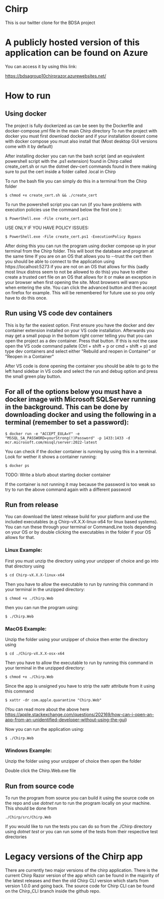 # Chirp
This is our twitter clone for the BDSA project

# A publicly hosted version of this application can be found on Azure
You can access it by using this link:  

https://bdsagroup10chirprazor.azurewebsites.net/  

# How to run
## Using docker
The project is fully dockerized as can be seen by the Dockerfile and docker-compose.yml file in the main Chirp directory
To run the project with docker you must first download docker and if your installation doesnt come with docker compose you must also install that (Most desktop GUI versions come with it by default)  

After installing docker you can run the bash script (and an equivalent powershell script with the .ps1 extension) found in Chirp called create_cert.sh or run the dotnet dev-cert commands found in there making sure to put the cert inside a folder called .local in Chirp  

To run the bash file you can simply do this in a terminal from the Chirp folder  

```
$ chmod +x create_cert.sh && ./create_cert
```

To run the powershell script you can run (if you have problems with execution policies use the command below the first one ):  

```
$ PowerShell.exe -File create_cert.ps1
``` 

USE ONLY IF YOU HAVE POLICY ISSUES:  

```
$ PowerShell.exe -File create_cert.ps1 -ExecutionPolicy Bypass
```

After doing this you can run the program using docker compose up in your terminal from the Chirp folder. This will boot the database and program at the same time
If you are on an OS that allows you to --trust the cert then you should be able to connect to the application using https://localhost:5273 if you are not on an OS that allows for this (sadly most linux distros seem to not be allowed to do this) you have to either create a trusted cert file on an OS that allows for it or make an exception in your browser when first opening the site. Most browsers will warn you when entering the site. You can click the advanced button and then accept on firefox for example. This will be remembered for future use so you only have to do this once.  


## Run using VS code dev containers
This is by far the easiest option. First ensure you have the docker and dev container extension installed on your VS code installation. Afterwards you may get a small popup in the bottom right corner telling you that you can open the project as a dev container. Press that button. If this is not the case open the VS code command pallete (Ctrl + shift + p or cmd + shift + p) and type dev containers and select either "Rebuild and reopen in Container" or "Reopen in a Container"  

After VS code is done opening the container you should be able to go to the left hand sidebar in VS code and select the run and debug option and press the small green play button.  

## For all of the options below you must have a docker image with Microsoft SQLServer running in the background. This can be done by downloading docker and using the following in a terminal (remember to set a password):
```
$ docker run -e "ACCEPT_EULA=Y" -e "MSSQL_SA_PASSWORD=yourStrong(!)Password" -p 1433:1433 -d mcr.microsoft.com/mssql/server:2022-latest
```

You can check if the docker container is running by using this in a terminal. Look for wether it shows a container running:

```
$ docker ps
```

TODO: Write a blurb about starting docker container

If the container is not running it may because the password is too weak so try to run the above command again with a different password

## Run from release
You can download the latest release build for your platform and use the included executables (e.g Chirp-vX.X.X-linux-x64 for linux based systems). You can run these through your terminal or CommandLine tools depending on your OS or by double clicking the executables in the folder if your OS allows for that.

### Linux Example:
First you must unzip the directory using your unzipper of choice and go into that directory using  

```
$ cd Chirp-vX.X.X-linux-x64
```

Then you have to allow the executable to run by running this command in your terminal in the unzipped directory:  

```
$ chmod +x ./Chirp.Web
```

then you can run the program using:  

```
$ ./Chirp.Web
```

### MacOS Example:
Unzip the folder using your unzipper of choice then enter the directory using  

```
$ cd ./Chirp-vX.X.X-osx-x64
```

Then you have to allow the executable to run by running this command in your terminal in the unzipped directory:  

```
$ chmod +x ./Chirp.Web
``` 

Since the app is unsigned you have to strip the xattr attribute from it using this command  

```
$ xattr -dr com.apple.quarantine "Chirp.Web"
```

(You can read more about the above here https://apple.stackexchange.com/questions/202169/how-can-i-open-an-app-from-an-unidentified-developer-without-using-the-gui)  

Now you can run the application using:  

```
$ ./Chirp.Web
```

### Windows Example:
Unzip the folder using your unzipper of choice then open the folder  

Double click the Chirp.Web.exe file  

## Run from source code
To run the program from source you can build it using the source code on the repo and use _dotnet run_ to run the program locally on your machine. This should be done from  

```
./Chirp/src/Chirp.Web
```

If you would like to run the tests you can do so from the ./Chirp directory using _dotnet test_ or you can run some of the tests from their respective test directories  

# Legacy versions of the Chirp app
There are currently two major versions of the chirp application. There is the current Chirp Razor version of the app which can be found in the majority of the latest releases and then the old Chirp CLI version which starts from version 1.0.0 and going back. The source code for Chirp CLI can be found on the Chirp_CLI branch inside the github repo.
